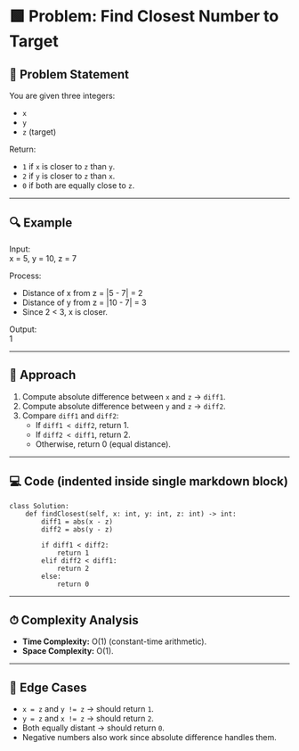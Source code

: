 # 🟩 Problem: Find Closest Number to Target

## 📜 Problem Statement
You are given three integers:  
- `x`  
- `y`  
- `z` (target)  

Return:
- `1` if `x` is closer to `z` than `y`.  
- `2` if `y` is closer to `z` than `x`.  
- `0` if both are equally close to `z`.  

---

## 🔍 Example

Input:  
    x = 5, y = 10, z = 7  

Process:  
- Distance of x from z = |5 - 7| = 2  
- Distance of y from z = |10 - 7| = 3  
- Since 2 < 3, x is closer.  

Output:  
    1  

---

## 🧠 Approach
1. Compute absolute difference between `x` and `z` → `diff1`.  
2. Compute absolute difference between `y` and `z` → `diff2`.  
3. Compare `diff1` and `diff2`:  
   - If `diff1 < diff2`, return 1.  
   - If `diff2 < diff1`, return 2.  
   - Otherwise, return 0 (equal distance).  

---

## 💻 Code (indented inside single markdown block)
    class Solution:
        def findClosest(self, x: int, y: int, z: int) -> int:
            diff1 = abs(x - z)
            diff2 = abs(y - z)

            if diff1 < diff2:
                return 1
            elif diff2 < diff1:
                return 2
            else:
                return 0

---

## ⏱ Complexity Analysis
- **Time Complexity:** O(1) (constant-time arithmetic).  
- **Space Complexity:** O(1).  

---

## 🧪 Edge Cases
- `x = z` and `y != z` → should return `1`.  
- `y = z` and `x != z` → should return `2`.  
- Both equally distant → should return `0`.  
- Negative numbers also work since absolute difference handles them.  
